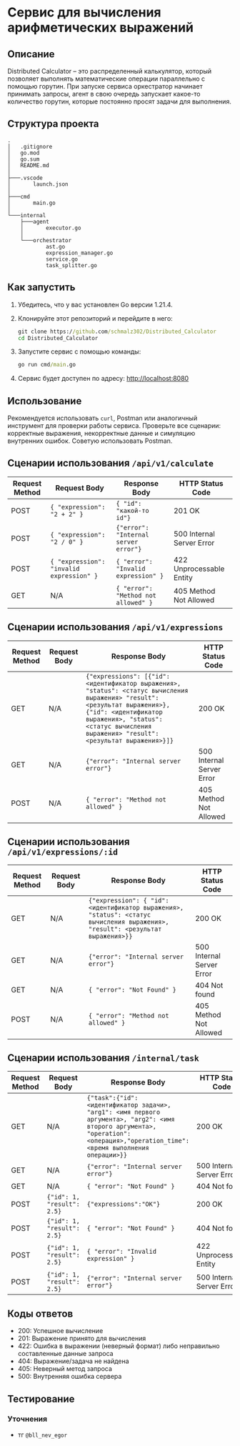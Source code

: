 # Сервис для вычисления арифметических выражений
## Описание

Distributed Calculator – это распределенный калькулятор, который позволяет выполнять математические операции параллельно с помощью горутин. При запуске сервиса оркестратор начинает принимать запросы, агент в свою очередь запускает 
какое-то количество горутин, которые постоянно просят задачи для выполнения.

## Структура проекта
```
.
│   .gitignore
│   go.mod
│   go.sum
│   README.md
│
├───.vscode
│       launch.json
│
├───cmd
│       main.go
│
└───internal
    ├───agent
    │       executor.go
    │
    └───orchestrator
            ast.go 
            expression_manager.go
            service.go
            task_splitter.go
```

## Как запустить

1. Убедитесь, что у вас установлен Go версии 1.21.4.
2. Клонируйте этот репозиторий и перейдите в него:
   ```cmd
   git clone https://github.com/schmalz302/Distributed_Calculator
   cd Distributed_Calculator
   ```

3. Запустите сервис с помощью команды:
   ```cmd
   go run cmd/main.go
   ```

4. Сервис будет доступен по адресу: [http://localhost:8080](http://localhost:8080)

## Использование
Рекомендуется использовать `curl`, Postman или аналогичный инструмент для проверки работы сервиса. Проверьте все сценарии: корректные выражения, некорректные данные и симуляцию внутренних ошибок. Советую использовать Postman.

## Сценарии использования `/api/v1/calculate`

| **Request Method** | **Request Body**                                           | **Response Body**                                    | **HTTP Status Code** |
|--------------------|------------------------------------------------------------|------------------------------------------------------|----------------------|
| POST               | `{ "expression": "2 + 2" }`                               | `{ "id": "какой-то id"}`                             | 201 OK               |
| POST               | `{ "expression": "2 / 0" }`                               | `{"error": "Internal server error"}`                 | 500 Internal Server Error |
| POST               | `{ "expression": "invalid expression" }`                  | `{ "error": "Invalid expression" }`                  | 422 Unprocessable Entity |
| GET                | N/A                                                       | `{ "error": "Method not allowed" }`                  | 405 Method Not Allowed |


## Сценарии использования `/api/v1/expressions`

| **Request Method** | **Request Body**                                           | **Response Body**                                    | **HTTP Status Code** |
|--------------------|------------------------------------------------------------|------------------------------------------------------|----------------------|
| GET               | N/A                                | `{"expressions": [{"id": <идентификатор выражения>, "status": <статус вычисления выражения> "result": <результат выражения>},{"id": <идентификатор выражения>, "status": <статус вычисления выражения> "result": <результат выражения>}]}`            | 200 OK                    |
| GET               | N/A                              | `{"error": "Internal server error"}`               | 500 Internal Server Error | Entity |
| POST              | N/A                              | `{ "error": "Method not allowed" }`                | 405 Method Not Allowed    |

## Сценарии использования `/api/v1/expressions/:id`

| **Request Method** | **Request Body**                                           | **Response Body**                                    | **HTTP Status Code** |
|--------------------|------------------------------------------------------------|------------------------------------------------------|----------------------|
| GET               |  N/A                                | `{"expression": { "id": <идентификатор выражения>, "status": <статус вычисления выражения>, "result": <результат выражения>}}`                                    | 200 OK               |
| GET               |  N/A                                | `{"error": "Internal server error"}`         | 500 Internal Server Error        |
| GET               |  N/A                                | `{ "error": "Not Found" }`                   | 404 Not found                    |
| POST              |  N/A                                | `{ "error": "Method not allowed" }`          | 405 Method Not Allowed           |

## Сценарии использования `/internal/task`

| **Request Method** | **Request Body**                                           | **Response Body**                                    | **HTTP Status Code** |
|--------------------|------------------------------------------------------------|------------------------------------------------------|----------------------|
| GET               | N/A                                | `{"task":{"id": <идентификатор задачи>, "arg1": <имя первого аргумента>, "arg2": <имя второго аргумента>, "operation": <операция>,"operation_time": <время выполнения операции>}}`                                    | 200 OK               |
| GET               | N/A                               | `{"error": "Internal server error"}`                 | 500 Internal Server Error |
| GET                | N/A                          | `{ "error": "Not Found" }`                  | 404 Not found |
| POST               | `{"id": 1, "result": 2.5}`   | `{"expressions":"OK"}`                  | 200 OK |
| POST               | `{"id": 1, "result": 2.5}`   | `{ "error": "Not Found" }`                  | 404 Not found |
| POST               | `{"id": 1, "result": 2.5}`   | `{ "error": "Invalid expression" }`                  | 422 Unprocessable Entity |
| POST               | `{"id": 1, "result": 2.5}`   |  `{"error": "Internal server error"}`                  | 500 Internal Server Error |

## Коды ответов
- 200: Успешное вычисление
- 201: Выражение принято для вычисления
- 422: Ошибка в выражении (неверный формат) либо неправильно составленные данные запроса
- 404: Выражение/задача не найдена
- 405: Неверный метод запроса
- 500: Внутренняя ошибка сервера
## Тестирование

### Уточнения 

- тг ```@bll_nev_egor```